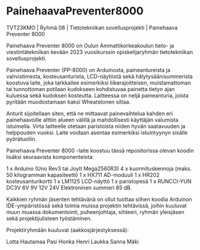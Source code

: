 # PainehaavaPreventer8000
TVT23KMO | Ryhmä 08 | Tietotekniikan sovellusprojekti | Painehaava Preventer 8000 

Painehaava Preventer 8000 on Oulun Ammattikorkeakoulun tieto- ja viestintätekniikan kevään 2023 vuosikurssin opiskelijaryhmän tietotekniikan sovellusprojekti. 

Painehaava Preventer (PP-8000) on Arduinosta, paineantureista ja vahvistimesta, kosteusanturista, LCD-näytöstä sekä hälytysäänisummerista koostuva laite, joka tarkkailee esimerkiksi liikerajoitteisen, muistamattoman tai tunnottoman potilaan kudokseen kohdistuvaa painetta tietyn ajan kuluessa sekä kudoksen kosteutta. Laitteessa on neljä paineanturia, joista pyritään muodostamaan kaksi Wheatstonen siltaa.

Anturit sijoitellaan siten, että ne mittaavat painevaihtelua kahden eri painehaavoille alttiin alueen välillä ja mahdollisesti käyttäjän valumista istuimella. Virta laitteelle otetaan paristoista niiden hyvän saatavuuden ja helppouden vuoksi. Laite voidaan asentaa esimerkiksi istuintyynyn sisälle pyörätuoliin.

Painehaava Preventer 8000 -laite koostuu tässä repositorissa olevan koodin lisäksi seuraavista komponenteista:

1 x Arduino (Uno Rev3 tai JoyIt Mega2560R3) 
4 x kuormituskennoja (maks. 50 kilogramman kapasiteetti) 
1 x HX711 AD-moduuli 
1 x HR202 kosteusanturikortti 
1 x LM1125 LCD-näyttö 
1 x paristopesä 
1 x RUNCCI-YUN DC3V 6V 9V 12V 24V Elektroninen summeri 85 dB. 

Kaikkien ryhmän jäsenten tehtävänä on ollut tuottaa siihen koodia Arduinon IDE-ympäristössä sekä toimia muissa projektin tehtävissä, joihin kuuluvat muun muassa dokumentointi, puheenjohtaja, sihteeri, ryhmän yleisjäsen sekä projektijulisteen työstäminen.

Projektiryhmään kuuluvat (aakkosjärjestyksessä):

Lotta Hautamaa
Pasi Honka
Henri Laukka
Sanna Mäki
